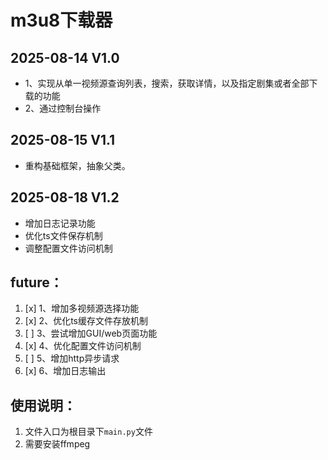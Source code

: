 # m3u8下载器

## 2025-08-14 V1.0

- 1、实现从单一视频源查询列表，搜索，获取详情，以及指定剧集或者全部下载的功能
- 2、通过控制台操作

## 2025-08-15 V1.1
- 重构基础框架，抽象父类。

## 2025-08-18 V1.2
- 增加日志记录功能
- 优化ts文件保存机制
- 调整配置文件访问机制

## future：

1. [x] 1、增加多视频源选择功能
2. [x] 2、优化ts缓存文件存放机制
3. [ ] 3、尝试增加GUI/web页面功能
4. [x] 4、优化配置文件访问机制
5. [ ] 5、增加http异步请求
6. [x] 6、增加日志输出

## 使用说明：

1. 文件入口为根目录下`main.py`文件
2. 需要安装ffmpeg